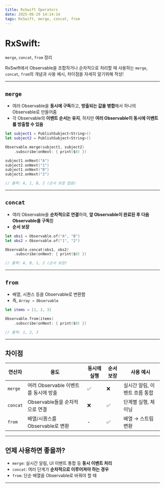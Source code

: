 ```yaml
---
title: RxSwift Operators
date: 2025-06-29 14:14:14
tags: RxSwift, merge, concat, from
---
```


# RxSwift: 
`merge`, `concat`, `from` 정리

RxSwift에서 Observable을 조합하거나 순차적으로 처리할 때 사용하는 `merge`, `concat`, `from`의 개념과 사용 예시, 차이점을 자세히 알기위해 작성!

---

## `merge`
- 여러 Observable을 ****동시에 구독****하고, ****방출되는 값을 병합****해서 하나의 Observable로 만들어줌
- 각 Observable의 ****이벤트 순서는 유지****, 하지만 ****여러 Observable이 동시에 이벤트를 방출할 수 있음****
```swift
let subject1 = PublishSubject<String>()
let subject2 = PublishSubject<String>()

Observable.merge(subject1, subject2)
    .subscribe(onNext: { print($0) })

subject1.onNext("A")
subject2.onNext("1")
subject1.onNext("B")
subject2.onNext("2")

// 출력: A, 1, B, 2 (순서 보장 없음)
```

---

## `concat`
- 여러 Observable을 ****순차적으로 연결****하여, ****앞 Observable이 완료된 후 다음 Observable을 구독****함
- ****순서 보장****
```swift
let obs1 = Observable.of("A", "B")
let obs2 = Observable.of("1", "2")

Observable.concat(obs1, obs2)
    .subscribe(onNext: { print($0) })

// 출력: A, B, 1, 2 (순서 보장)
```

---

## `from`
- 배열, 시퀀스 등을 Observable로 변환함
- 즉, `Array → Observable`
```swift
let items = [1, 2, 3]

Observable.from(items)
    .subscribe(onNext: { print($0) })

// 출력: 1, 2, 3
```

---

## 차이점

| 연산자   | 용도                       | 동시에 실행 | 순서 보장 | 사용 예시 |
|----------|----------------------------|---------------|------------|------------|
| `merge`  | 여러 Observable 이벤트를 동시에 방출 | ✅            | ❌         | 실시간 알림, 이벤트 흐름 통합 |
| `concat` | Observable들을 순차적으로 연결 | ❌            | ✅         | 단계별 실행, 체이닝 |
| `from`   | 배열/시퀀스를 Observable로 변환 | -             | ✅         | 배열 → 스트림 변환 |

---

## 언제 사용하면 좋을까?

- `merge`: 실시간 알림, UI 이벤트 통합 등 ****동시 이벤트 처리****
- `concat`: 여러 단계가 ****순차적으로 이루어져야 하는 경우****
- `from`: 단순 배열을 Observable로 바꿔야 할 때

---
